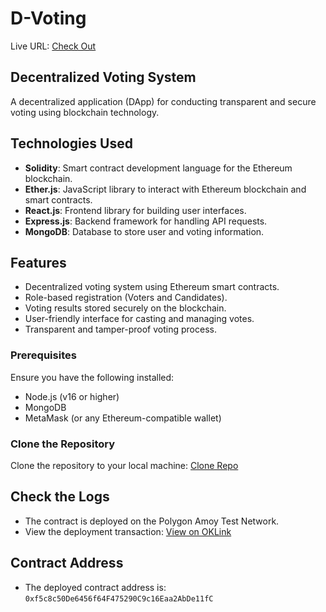 <h1>D-Voting</h1> 

Live URL: [Check Out](https://d-voting-swappy.vercel.app/)

<h2>Decentralized Voting System</h2>

A decentralized application (DApp) for conducting transparent and secure voting using blockchain technology.

## Technologies Used

- **Solidity**: Smart contract development language for the Ethereum blockchain.
- **Ether.js**: JavaScript library to interact with Ethereum blockchain and smart contracts.
- **React.js**: Frontend library for building user interfaces.
- **Express.js**: Backend framework for handling API requests.
- **MongoDB**: Database to store user and voting information.

## Features

- Decentralized voting system using Ethereum smart contracts.
- Role-based registration (Voters and Candidates).
- Voting results stored securely on the blockchain.
- User-friendly interface for casting and managing votes.
- Transparent and tamper-proof voting process.

### Prerequisites

Ensure you have the following installed:

- Node.js (v16 or higher)
- MongoDB
- MetaMask (or any Ethereum-compatible wallet)

### Clone the Repository

Clone the repository to your local machine: [Clone Repo](https://github.com/swappy-sutar/D-voting.git)

## Check the Logs

- The contract is deployed on the Polygon Amoy Test Network.
- View the deployment transaction: [View on OKLink](https://www.oklink.com/amoy/address/0xf5c8c50De6456f64F475290C9c16Eaa2AbDe11fC)

## Contract Address

- The deployed contract address is: `0xf5c8c50De6456f64F475290C9c16Eaa2AbDe11fC`
